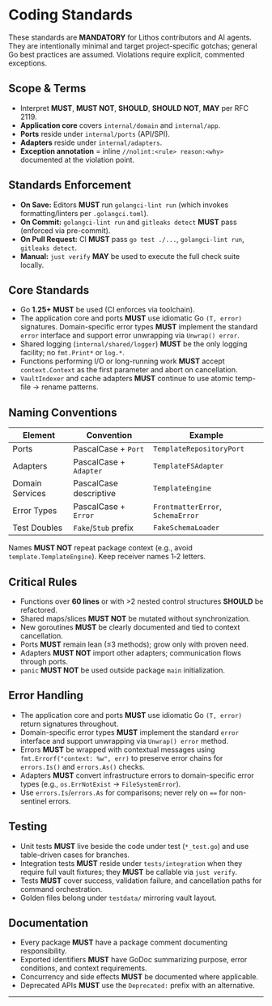 # Coding Standards

These standards are **MANDATORY** for Lithos contributors and AI agents. They are intentionally minimal and target project-specific gotchas; general Go best practices are assumed. Violations require explicit, commented exceptions.

## Scope & Terms

- Interpret **MUST**, **MUST NOT**, **SHOULD**, **SHOULD NOT**, **MAY** per RFC 2119.
- **Application core** covers `internal/domain` and `internal/app`.
- **Ports** reside under `internal/ports` (API/SPI).
- **Adapters** reside under `internal/adapters`.
- **Exception annotation** = inline `//nolint:<rule> reason:<why>` documented at the violation point.

## Standards Enforcement

- **On Save:** Editors **MUST** run `golangci-lint run` (which invokes formatting/linters per `.golangci.toml`).
- **On Commit:** `golangci-lint run` and `gitleaks detect` **MUST** pass (enforced via pre-commit).
- **On Pull Request:** CI **MUST** pass `go test ./...`, `golangci-lint run`, `gitleaks detect`.
- **Manual:** `just verify` **MAY** be used to execute the full check suite locally.

## Core Standards

- Go **1.25+ MUST** be used (CI enforces via toolchain).
- The application core and ports **MUST** use idiomatic Go `(T, error)` signatures. Domain-specific error types **MUST** implement the standard `error` interface and support error unwrapping via `Unwrap() error`.
- Shared logging (`internal/shared/logger`) **MUST** be the only logging facility; no `fmt.Print*` or `log.*`.
- Functions performing I/O or long-running work **MUST** accept `context.Context` as the first parameter and abort on cancellation.
- `VaultIndexer` and cache adapters **MUST** continue to use atomic temp-file → rename patterns.

## Naming Conventions

| Element         | Convention                | Example                  |
| --------------- | ------------------------- | ------------------------ |
| Ports           | PascalCase + `Port`       | `TemplateRepositoryPort` |
| Adapters        | PascalCase + `Adapter`    | `TemplateFSAdapter`      |
| Domain Services | PascalCase descriptive    | `TemplateEngine`  |
| Error Types     | PascalCase + `Error`      | `FrontmatterError`, `SchemaError` |
| Test Doubles    | `Fake`/`Stub` prefix      | `FakeSchemaLoader`       |

Names **MUST NOT** repeat package context (e.g., avoid `template.TemplateEngine`). Keep receiver names 1‑2 letters.

## Critical Rules

- Functions over **60 lines** or with >2 nested control structures **SHOULD** be refactored.
- Shared maps/slices **MUST NOT** be mutated without synchronization.
- New goroutines **MUST** be clearly documented and tied to context cancellation.
- Ports **MUST** remain lean (≤3 methods); grow only with proven need.
- Adapters **MUST NOT** import other adapters; communication flows through ports.
- `panic` **MUST NOT** be used outside package `main` initialization.

## Error Handling

- The application core and ports **MUST** use idiomatic Go `(T, error)` return signatures throughout.
- Domain-specific error types **MUST** implement the standard `error` interface and support unwrapping via `Unwrap() error` method.
- Errors **MUST** be wrapped with contextual messages using `fmt.Errorf("context: %w", err)` to preserve error chains for `errors.Is()` and `errors.As()` checks.
- Adapters **MUST** convert infrastructure errors to domain-specific error types (e.g., `os.ErrNotExist` → `FileSystemError`).
- Use `errors.Is`/`errors.As` for comparisons; never rely on `==` for non-sentinel errors.

## Testing

- Unit tests **MUST** live beside the code under test (`*_test.go`) and use table-driven cases for branches.
- Integration tests **MUST** reside under `tests/integration` when they require full vault fixtures; they **MUST** be callable via `just verify`.
- Tests **MUST** cover success, validation failure, and cancellation paths for command orchestration.
- Golden files belong under `testdata/` mirroring vault layout.

## Documentation

- Every package **MUST** have a package comment documenting responsibility.
- Exported identifiers **MUST** have GoDoc summarizing purpose, error conditions, and context requirements.
- Concurrency and side effects **MUST** be documented where applicable.
- Deprecated APIs **MUST** use the `Deprecated:` prefix with an alternative.

---
